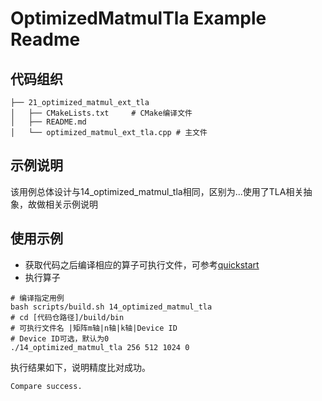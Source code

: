 # OptimizedMatmulTla Example Readme
## 代码组织
```
├── 21_optimized_matmul_ext_tla
│   ├── CMakeLists.txt     # CMake编译文件
│   ├── README.md
│   └── optimized_matmul_ext_tla.cpp # 主文件
```
## 示例说明
该用例总体设计与14_optimized_matmul_tla相同，区别为...使用了TLA相关抽象，故做相关示例说明
## 使用示例
- 获取代码之后编译相应的算子可执行文件，可参考[quickstart](../../docs/quickstart.md#算子编译)
- 执行算子
```
# 编译指定用例
bash scripts/build.sh 14_optimized_matmul_tla
# cd [代码仓路径]/build/bin
# 可执行文件名 |矩阵m轴|n轴|k轴|Device ID
# Device ID可选，默认为0
./14_optimized_matmul_tla 256 512 1024 0
```
执行结果如下，说明精度比对成功。
```
Compare success.
```